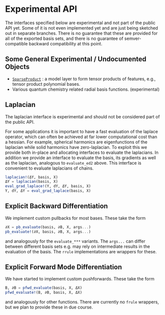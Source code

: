 
# Experimental API 

The interfaces specified below are experimental and not part of the public API yet. Some of it is not even implemented yet and are just being sketched out in separate branches. There is no guarantee that these are provided for all of the exported basis sets, and there is no guarantee of semver-compatible backward compatibility at this point.



## Some General Experimental / Undocumented Objects

* [`SparseProduct`](@ref) : a model layer to form tensor products of features, e.g., tensor product polynomial bases. 
* Various quantum chemistry related radial basis functions. (experimental)

## Laplacian 

The laplacian interface is experimental and should not be considered part of the public API. 

For some applications it is important to have a fast evaluation of the laplace operator, which can often be achieved at far lower computational cost than a hessian. For example, spherical harmonics are eigenfunctions of the laplacian while solid harmonics have zero-laplacian. To exploit this we provide both in-place and allocating interfaces to evaluate the laplacians. In addition we provide an interface to evaluate the basis, its gradients as well as the laplacian, analogous to `evaluate_ed2` above. This interface is convenient to evaluate laplacians of chains.

```julia
laplacian!(ΔY, basis, X)
ΔY = laplacian(basis, X)
eval_grad_laplace!(Y, dY, ΔY, basis, X)
Y, dY, ΔY = eval_grad_laplace(basis, X)
```

## Explicit Backward Differentiation

We implement custom pullbacks for most bases. These  take the form
```julia
∂X = pb_evaluate(basis, ∂B, X, args...)
pb_evaluate!(∂X, basis, ∂B, X, args...)
```
and analogously for the `evaluate_***` variants. The `args...` can differ between different basis sets e.g. may rely on intermediate results in the evaluation of the basis. The `rrule` implementations are wrappers for these.

## Explicit Forward Mode Differentiation

We have started to implement custom pushforwards. These take the form
```julia
B, ∂B = pfwd_evaluate(basis, X, ΔX)
pfwd_evaluate!(B, ∂B, basis, X, ΔX)
```
and analogously for other functions. There are currently no `frule` wrappers, but we plan to provide these in due course. 
